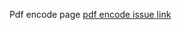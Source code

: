 Pdf encode page [pdf encode issue link](https://github.com/zuri-training/Qr_gen-Team_54-Repo/issues/7)
